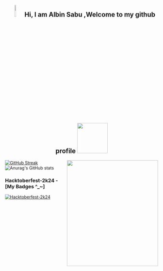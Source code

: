 <div id = "Head" align = "center">
<h2> <img src= "https://media.giphy.com/media/zJ3V6Ot51H8Y0/giphy.gif" width = "10%"/> 
  Hi, I am Albin Sabu ,Welcome to my github profile
  <img height=100 width=100  src="https://i.pinimg.com/originals/06/60/ef/0660efe82fa3da42ed56eef013171835.gif">
</h2>
</div>

<img align="right" height=350 width=300 src= "https://i.pinimg.com/originals/ab/c4/5b/abc45b9c356fbb846632f010aa3a44ef.gif" />



[![GitHub Streak](https://streak-stats.demolab.com/?user=albinsabu2023&theme=dark)](https://git.io/streak-stats) ![Anurag's GitHub stats](https://github-readme-stats.vercel.app/api?username=albinsabu2023&show_icons=true&theme=radical)  

### Hacktoberfest-2k24 -[My Badges   ^_~]

[![Hacktoberfest-2k24](https://holopin.me/albinsabu2023)](https://holopin.io/@albinsabu2023)
